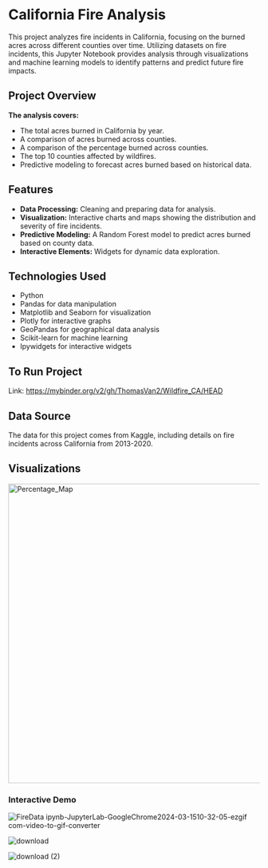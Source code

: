 # California Fire Analysis

This project analyzes fire incidents in California, focusing on the burned acres across different counties over time. Utilizing datasets on fire incidents, this Jupyter Notebook provides analysis through visualizations and machine learning models to identify patterns and predict future fire impacts.

## Project Overview

__The analysis covers:__

- The total acres burned in California by year.
- A comparison of acres burned across counties.
- A comparison of the percentage burned across counties.
- The top 10 counties affected by wildfires.
- Predictive modeling to forecast acres burned based on historical data.


## Features

- __Data Processing:__ Cleaning and preparing data for analysis.
- __Visualization:__ Interactive charts and maps showing the distribution and severity of fire incidents.
- __Predictive Modeling:__ A Random Forest model to predict acres burned based on county data.
- __Interactive Elements:__ Widgets for dynamic data exploration.

## Technologies Used

- Python
- Pandas for data manipulation
- Matplotlib and Seaborn for visualization
- Plotly for interactive graphs
- GeoPandas for geographical data analysis
- Scikit-learn for machine learning
- Ipywidgets for interactive widgets

## To Run Project

Link: https://mybinder.org/v2/gh/ThomasVan2/Wildfire_CA/HEAD

## Data Source
The data for this project comes from Kaggle, including details on fire incidents across California from 2013-2020.

## Visualizations

<img src="https://github.com/ThomasVan2/Wildfire_CA/assets/128740390/c3c62d4b-fb92-4dbc-8441-aefb85017eae" alt="Percentage_Map" width="600"/>


### Interactive Demo

![FireData ipynb-JupyterLab-GoogleChrome2024-03-1510-32-05-ezgif com-video-to-gif-converter](https://github.com/ThomasVan2/Wildfire_CA/assets/128740390/f0f50a16-689f-4483-91e0-f648ece0d46e)


![download](https://github.com/ThomasVan2/Wildfire_CA/assets/128740390/7e8ec81a-5f64-49b7-b9f1-925d522363e0)


![download (2)](https://github.com/ThomasVan2/Wildfire_CA/assets/128740390/fcd9fd16-ce21-4493-9787-3f514db2cc8a)

